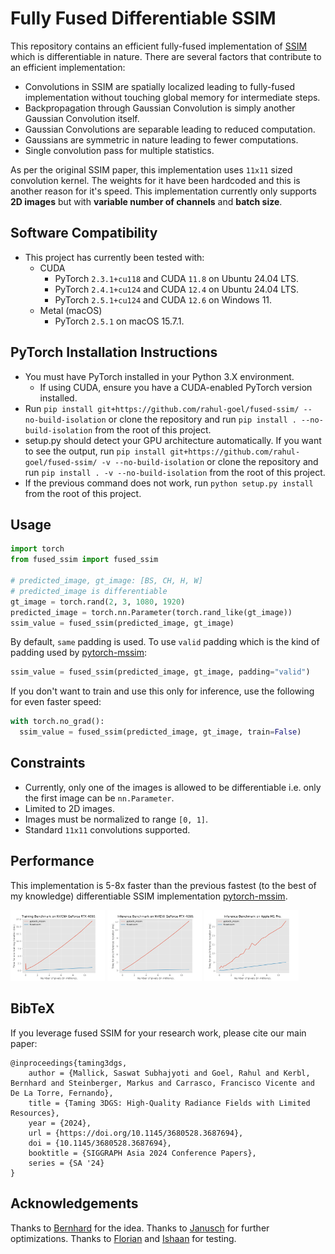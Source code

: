 # Fully Fused Differentiable SSIM

This repository contains an efficient fully-fused implementation of [SSIM](https://en.wikipedia.org/wiki/Structural_similarity_index_measure) which is differentiable in nature. There are several factors that contribute to an efficient implementation:
- Convolutions in SSIM are spatially localized leading to fully-fused implementation without touching global memory for intermediate steps.
- Backpropagation through Gaussian Convolution is simply another Gaussian Convolution itself.
- Gaussian Convolutions are separable leading to reduced computation.
- Gaussians are symmetric in nature leading to fewer computations.
- Single convolution pass for multiple statistics.

As per the original SSIM paper, this implementation uses `11x11` sized convolution kernel. The weights for it have been hardcoded and this is another reason for it's speed. This implementation currently only supports **2D images** but with **variable number of channels** and **batch size**.

## Software Compatibility
- This project has currently been tested with:
  - CUDA
    - PyTorch `2.3.1+cu118` and CUDA `11.8` on Ubuntu 24.04 LTS.
    - PyTorch `2.4.1+cu124` and CUDA `12.4` on Ubuntu 24.04 LTS.
    - PyTorch `2.5.1+cu124` and CUDA `12.6` on Windows 11.
  - Metal (macOS)
    - PyTorch `2.5.1` on macOS 15.7.1.

## PyTorch Installation Instructions
- You must have PyTorch installed in your Python 3.X environment.
    - If using CUDA, ensure you have a CUDA-enabled PyTorch version installed.
- Run `pip install git+https://github.com/rahul-goel/fused-ssim/ --no-build-isolation` or clone the repository and run `pip install . --no-build-isolation` from the root of this project.
- setup.py should detect your GPU architecture automatically. If you want to see the output, run `pip install git+https://github.com/rahul-goel/fused-ssim/ -v --no-build-isolation` or clone the repository and run `pip install . -v --no-build-isolation` from the root of this project.
- If the previous command does not work, run `python setup.py install` from the root of this project.

## Usage
```python
import torch
from fused_ssim import fused_ssim

# predicted_image, gt_image: [BS, CH, H, W]
# predicted_image is differentiable
gt_image = torch.rand(2, 3, 1080, 1920)
predicted_image = torch.nn.Parameter(torch.rand_like(gt_image))
ssim_value = fused_ssim(predicted_image, gt_image)
```

By default, `same` padding is used. To use `valid` padding which is the kind of padding used by [pytorch-mssim](https://github.com/VainF/pytorch-msssim):
```python
ssim_value = fused_ssim(predicted_image, gt_image, padding="valid")
```

If you don't want to train and use this only for inference, use the following for even faster speed:
```python
with torch.no_grad():
  ssim_value = fused_ssim(predicted_image, gt_image, train=False)
```

## Constraints
- Currently, only one of the images is allowed to be differentiable i.e. only the first image can be `nn.Parameter`.
- Limited to 2D images.
- Images must be normalized to range `[0, 1]`.
- Standard `11x11` convolutions supported.

## Performance
This implementation is 5-8x faster than the previous fastest (to the best of my knowledge) differentiable SSIM implementation [pytorch-mssim](https://github.com/VainF/pytorch-msssim).

<img src="./images/training_time_4090.png" width="30%"> <img src="./images/inference_time_4090.png" width="30%"> <img src="./images/inference_time_m1_pro.png" width="30%">

## BibTeX
If you leverage fused SSIM for your research work, please cite our main paper:
```
@inproceedings{taming3dgs,
    author = {Mallick, Saswat Subhajyoti and Goel, Rahul and Kerbl, Bernhard and Steinberger, Markus and Carrasco, Francisco Vicente and De La Torre, Fernando},
    title = {Taming 3DGS: High-Quality Radiance Fields with Limited Resources},
    year = {2024},
    url = {https://doi.org/10.1145/3680528.3687694},
    doi = {10.1145/3680528.3687694},
    booktitle = {SIGGRAPH Asia 2024 Conference Papers},
    series = {SA '24}
}
```

## Acknowledgements
Thanks to [Bernhard](https://snosixtyboo.github.io) for the idea.
Thanks to [Janusch](https://github.com/MrNeRF) for further optimizations.
Thanks to [Florian](https://fhahlbohm.github.io/) and [Ishaan](https://ishaanshah.xyz) for testing.
